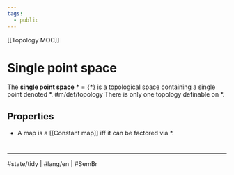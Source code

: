 ```yaml
---
tags:
  - public
---
```

[[Topology MOC]]
# Single point space

The **single point space** $* = \{ * \}$ is a topological space containing a single point denoted $*$. #m/def/topology 
There is only one topology definable on $*$.

## Properties

- A map is a [[Constant map]] iff it can be factored via $*$.


#
---
#state/tidy | #lang/en | #SemBr
